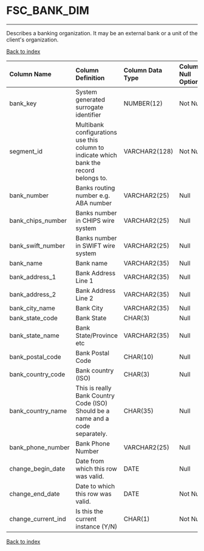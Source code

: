 # **FSC_BANK_DIM**

---

Describes a banking organization.  It may be an external bank or a unit of the client's organization.

[Back to index](./index.md)

| Column Name        | Column Definition                                                                      | Column Data Type   | Column Null Option   | PK   | FK   |
|:-------------------|:---------------------------------------------------------------------------------------|:-------------------|:---------------------|:-----|:-----|
| bank_key           | System generated surrogate identifier                                                  | NUMBER(12)         | Not Null             | Yes  | No   |
| segment_id         | Multibank configurations use this column to indicate which bank the record belongs to. | VARCHAR2(128)      | Not Null             | Yes  | No   |
| bank_number        | Banks routing number e.g. ABA number                                                   | VARCHAR2(25)       | Null                 | No   | No   |
| bank_chips_number  | Banks number in CHIPS wire system                                                      | VARCHAR2(25)       | Null                 | No   | No   |
| bank_swift_number  | Banks number in SWIFT wire system                                                      | VARCHAR2(25)       | Null                 | No   | No   |
| bank_name          | Bank name                                                                              | VARCHAR2(35)       | Null                 | No   | No   |
| bank_address_1     | Bank Address Line 1                                                                    | VARCHAR2(35)       | Null                 | No   | No   |
| bank_address_2     | Bank Address Line 2                                                                    | VARCHAR2(35)       | Null                 | No   | No   |
| bank_city_name     | Bank City                                                                              | VARCHAR2(35)       | Null                 | No   | No   |
| bank_state_code    | Bank State                                                                             | CHAR(3)            | Null                 | No   | No   |
| bank_state_name    | Bank State/Province etc                                                                | VARCHAR2(35)       | Null                 | No   | No   |
| bank_postal_code   | Bank Postal Code                                                                       | CHAR(10)           | Null                 | No   | No   |
| bank_country_code  | Bank country (ISO)                                                                     | CHAR(3)            | Null                 | No   | No   |
| bank_country_name  | This is really Bank Country Code (ISO) Should be a name and a code separately.         | CHAR(35)           | Null                 | No   | No   |
| bank_phone_number  | Bank Phone Number                                                                      | VARCHAR2(25)       | Null                 | No   | No   |
| change_begin_date  | Date from which this row was valid.                                                    | DATE               | Null                 | No   | No   |
| change_end_date    | Date to which this row was valid.                                                      | DATE               | Not Null             | No   | No   |
| change_current_ind | Is this the current instance (Y/N)                                                     | CHAR(1)            | Not Null             | No   | No   |

[Back to index](./index.md)
